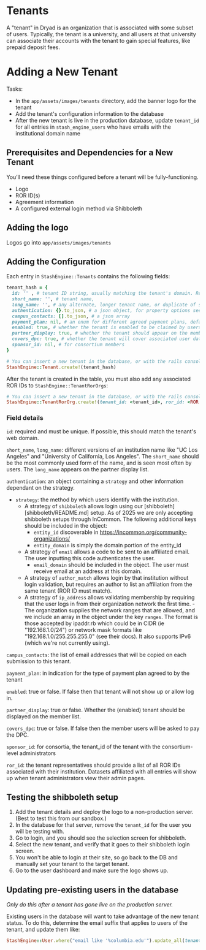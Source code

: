 Tenants
========

A "tenant" in Dryad is an organization that is associated with some
subset of users. Typically, the tenant is a university, and all users
at that university can associate their accounts with the tenant to
gain special features, like prepaid deposit fees.

Adding a New Tenant
====================

Tasks:
- In the `app/assets/images/tenants` directory, add the banner logo for the tenant
- Add the tenant's configuration information to the database
- After the new tenant is live in the production database,
  update `tenant_id` for all entries in `stash_engine_users` who have emails with the
  institutional domain name 

Prerequisites and Dependencies for a New Tenant
------------------------------------------------

You’ll need these things configured before a tenant will be
fully-functioning.

- Logo
- ROR ID(s)
- Agreement information
- A configured external login method via Shibboleth

Adding the logo
---------------

Logos go into `app/assets/images/tenants`

Adding the Configuration
-------------------------

Each entry in `StashEngine::Tenants` contains the following fields:
```ruby
tenant_hash = {
  id: '' , # tenant ID string, usually matching the tenant's domain. Required!
  short_name: '', # tenant name,
  long_name: '', # any alternate, longer tenant name, or duplicate of short_name
  authentication: {}.to_json, # a json object, for property options see below
  campus_contacts: [].to_json, # a json array
  payment_plan: nil, # an enum for different agreed payment plans, default is nil
  enabled: true, # whether the tenant is enabled to be claimed by users
  partner_display: true, # whether the tenant should appear on the member list
  covers_dpc: true, # whether the tenant will cover associated user datasets
  sponsor_id: nil, # for consortium members
}

# You can insert a new tenant in the database, or with the rails console:
StashEngine::Tenant.create!(tenant_hash)
```

After the tenant is created in the table, you must also add any associated
ROR IDs to `StashEngine::TenantRorOrgs`:
```ruby
# You can insert a new tenant in the database, or with the rails console:
StashEngine::TenantRorOrg.create!(tenant_id: <tenant_id>, ror_id: <ROR ID URL>)
```

### Field details

`id`: required and must be unique. If possible, this should match the tenant's web domain.

`short_name`, `long_name`: different versions of an institution name like "UC Los Angeles"
and "University of California, Los Angeles". The `short_name` should be the most commonly
used form of the name, and is seen most often by users. The `long_name` appears on the
partner display list.

`authentication`: an object containing a `strategy` and other information dependant on the strategy.
- `strategy`: the method by which users identify with the institution.
    - A strategy of `shibboleth` allows login using our [shibboleth][shibboleth/README.md] setup. As of 2025 we are only accepting shibboleth setups through InCommon. The following additional keys should be included in the object:
        - `entity_id` discoverable in https://incommon.org/community-organizations/
        - `entity_domain` is simply the domain portion of the entity_id
    - A strategy of `email` allows a code to be sent to an affiliated email. The user inputting this code authenticates the user.
        - `email_domain` should be included in the object. The user must receive email at an address at this domain.
    - A strategy of `author_match` allows login by that institution without login validation,
      but requires an author to list an affiliation from the same tenant (ROR ID must match).
    - A strategy of `ip_address` allows validating membership by requiring that
      the user logs in from their organization network the first time.
          - The organization supplies the network ranges that are allowed, and we include an array
          in the object under the key `ranges`. The format is those accepted by ipaddr.rb which
          could be in CIDR (ie "192.168.1.0/24") or network mask formats like "192.168.1.0/255.255.255.0"
          (see their docs). It also supports IPv6 (which we're not currently using).

`campus_contacts`: the list of email addresses that will be copied on
each submission to this tenant.

`payment_plan`: in indication for the type of payment plan agreed to by the tenant

`enabled`: true or false. If false then that tenant will not show up or allow log in.

`partner_display`: true or false. Whether the (enabled) tenant should be displayed on the member list. 

`covers_dpc`: true or false. If false then the member users will be asked to pay the DPC.

`sponsor_id`: for consortia, the tenant_id of the tenant with the consortium-level administrators

`ror_id`: the tenant representatives should provide a list of all ROR IDs associated with
their institution. Datasets affiliated with all entries will show up when tenant administrators 
view their admin pages.


Testing the shibboleth setup
----------------------------

1. Add the tenant details and deploy the logo to a non-production server. (Best to test this from
our sandbox.)
2. In the database for that server, remove the `tenant_id` for the user you
will be testing with.
3. Go to login, and you should see the selection screen for shibboleth.
4. Select the new tenant, and verify that it goes to their shibboleth
login screen.
5. You won't be able to login at their site, so go back to the DB and
manually set your tenant to the target tenant.
6. Go to the user dashboard and make sure the logo shows up.


Updating pre-existing users in the database
-------------------------------------------

*Only do this after a tenant has gone live on the production server.*

Existing users in the database will want to take advantage of the new
tenant status. To do this, determine the email suffix that applies to
users of the tenant, and update them like:

```ruby
StashEngine::User.where("email like '%columbia.edu'").update_all(tenant_id: 'columbia')
```
